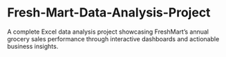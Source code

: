 # Fresh-Mart-Data-Analysis-Project
A complete Excel data analysis project showcasing FreshMart’s annual grocery sales performance through interactive dashboards and actionable business insights.
